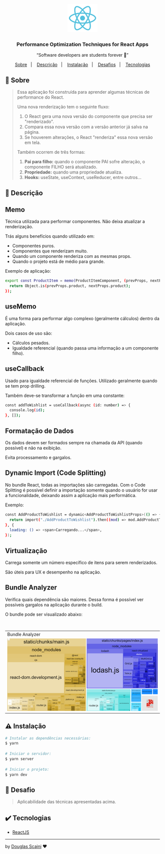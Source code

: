 <h1 align="center"><img src="./.github/logo.svg" width="100px"/></h1>

<h3 align="center">Performance Optimization Techniques for React Apps</h3>

<p align="center">“Software developers are students forever 🧠”</p>

<p align="center">
  <a href="#about">Sobre</a>&nbsp;&nbsp;&nbsp;|&nbsp;&nbsp;&nbsp;
  <a href="#description">Descrição</a>&nbsp;&nbsp;&nbsp;|&nbsp;&nbsp;&nbsp;
  <a href="#install">Instalação</a>&nbsp;&nbsp;&nbsp;|&nbsp;&nbsp;&nbsp;
  <a href="#challenge">Desafios</a>&nbsp;&nbsp;&nbsp;|&nbsp;&nbsp;&nbsp;
  <a href="#technologies">Tecnologias</a>
</p>

## :speech_balloon: Sobre <a name="about"></a>

> Essa aplicação foi construída para aprender algumas técnicas de performance do React.
>
> Uma nova renderização tem o seguinte fluxo:
>
> 1. O React gera uma nova versão do componente que precisa ser "renderizado".
> 2. Compara essa nova versão com a versão anterior já salva na página.
> 3. Se houverem alterações, o React "renderiza" essa nova versão em tela.
>
> Também ocorrem de três formas:
>
> 1. **Pai para filho:** quando o componente PAI sofre alteração, o componente FILHO será atualizado.
> 2. **Propriedade:** quando uma propriedade atualiza.
> 3. **Hooks:** useState, useContext, useReducer, entre outros...

## :speech_balloon: Descrição <a name="description"></a>

## Memo

Técnica utilizada para performar componentes. Não deixa atualizar a renderização.

Trás alguns benefícios quando utilizado em:

- Componentes puros.
- Componentes que renderizam muito.
- Quando um componente renderiza com as mesmas props.
- Quando o projeto está de médio para grande.

Exemplo de aplicação:

```bash
export const ProductItem = memo(ProductItemComponent, (prevProps, nextProps) => {
  return Object.is(prevProps.product, nextProps.product);
});
```

## useMemo

É uma forma para performar algo complexo (geralmente cálculos) dentro da aplicação.

Dois casos de uso são:

- Cálculos pesados.
- Igualdade referencial (quando passa uma informação a um componente filho).

## useCallback

Usado para igualdade referencial de funções. Utilizado geralmente quando se tem prop drilling.

Também deve-se transformar a função em uma constante:

```bash
const addToWishlist = useCallback(async (id: number) => {
  console.log(id);
}, []);
```

## Formatação de Dados

Os dados devem ser formados sempre na chamada da API (quando possível) e não na exibição.

Evita processamento e gargalos.

## Dynamic Import (Code Splitting)

No bundle React, todas as importações são carregadas.
Com o Code Splitting é possível definir a importação somente quando o usuário for usar a funcionalidade, deixando assim a aplicação mais performática.

Exemplo:

```bash
const AddProductToWishlist = dynamic<AddProductToWishlistProps>(() => {
  return import("./AddProductToWishlist").then((mod) => mod.AddProductToWishlist);
}, {
  loading: () => <span>Carregando...</span>,
});
```

## Virtualização

Carrega somente um número específico de itens para serem renderizados.

São úteis para UX e desempenho na aplicação.

## Bundle Analyzer

Verifica quais dependência são maiores. Dessa forma é possível ver possíveis gargalos na aplicação durante o build.

O bundle pode ser visualizado abaixo:

<br />
<table>
  <tr>
    <td colspan="1">Bundle Analyzer</td>
  </tr>
  <tr>
    <td><img src="./.github/bundle.png" width="100%" /></td></td>
  </tr>
</table>

## :warning: Instalação <a name="install"></a>

```bash
# Instalar as dependências necessárias:
$ yarn

# Iniciar o servidor:
$ yarn server

# Iniciar o projeto:
$ yarn dev

```

## :triangular_flag_on_post: Desafio <a name="challenge"></a>

> Aplicabilidade das técnicas apresentadas acima.

## :heavy_check_mark: Tecnologias <a name="technologies"></a>

- [ReactJS](https://pt-br.reactjs.org/)

---

by [Douglas Scaini](https://www.github.com/douglasscaini) ❤️
